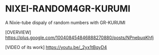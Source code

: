 # NIXEI-RANDOM4GR-KURUMI
A Nixie-tube dispaly of random numbers with GR-KURUMI

[OVERVIEW] https://plus.google.com/100408454846888270880/posts/NPnebuqKhfj

[VIDEO of its work] https://youtu.be/_2yx1tBqyD4

